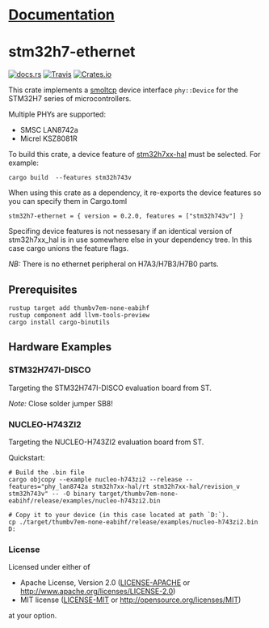 # [Documentation](https://docs.rs/stm32h7-ethernet)

# stm32h7-ethernet

[![docs.rs](https://docs.rs/stm32h7-ethernet/badge.svg)](https://docs.rs/stm32h7-ethernet)
[![Travis](https://travis-ci.com/richardeoin/stm32h7-ethernet.svg?branch=master)](https://travis-ci.com/richardeoin/stm32h7-ethernet)
[![Crates.io](https://img.shields.io/crates/v/stm32h7-ethernet.svg)](https://crates.io/crates/stm32h7-ethernet)

This crate implements a [smoltcp][] device interface `phy::Device` for
the STM32H7 series of microcontrollers.

Multiple PHYs are supported:
- SMSC LAN8742a
- Micrel KSZ8081R

To build this crate, a device feature of [stm32h7xx-hal][] must be
selected. For example:

```
cargo build  --features stm32h743v
```

When using this crate as a dependency, it re-exports the device
features so you can specify them in Cargo.toml

```
stm32h7-ethernet = { version = 0.2.0, features = ["stm32h743v"] }
```

Specifing device features is not nessesary if an identical version of
stm32h7xx_hal is in use somewhere else in your dependency tree. In this
case cargo unions the feature flags.

_NB:_ There is no ethernet peripheral on H7A3/H7B3/H7B0 parts.

## Prerequisites

```
rustup target add thumbv7em-none-eabihf
rustup component add llvm-tools-preview
cargo install cargo-binutils
```

## Hardware Examples

### STM32H747I-DISCO

Targeting the STM32H747I-DISCO evaluation board from ST.

*Note:* Close solder jumper SB8!

### NUCLEO-H743ZI2

Targeting the NUCLEO-H743ZI2 evaluation board from ST.

Quickstart:

```
# Build the .bin file
cargo objcopy --example nucleo-h743zi2 --release --features="phy_lan8742a stm32h7xx-hal/rt stm32h7xx-hal/revision_v stm32h743v" -- -O binary target/thumbv7em-none-eabihf/release/examples/nucleo-h743zi2.bin

# Copy it to your device (in this case located at path `D:`).
cp ./target/thumbv7em-none-eabihf/release/examples/nucleo-h743zi2.bin D:
```

### License

Licensed under either of

- Apache License, Version 2.0 ([LICENSE-APACHE](LICENSE-APACHE) or http://www.apache.org/licenses/LICENSE-2.0)
- MIT license ([LICENSE-MIT](LICENSE-MIT) or http://opensource.org/licenses/MIT)

at your option.

[stm32h7xx-hal]: https://github.com/stm32-rs/stm32h7xx-hal
[smoltcp]: https://github.com/smoltcp-rs/smoltcp
